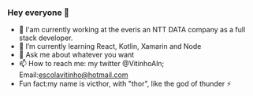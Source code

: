 ### Hey everyone 👋





- 🔭 I'am currently working at the everis an NTT DATA company as a full stack developer.
- 🌱 I’m currently learning React, Kotlin, Xamarin and Node
- 💬 Ask me about whatever you want
- 📫 How to reach me: my twitter @VitinhoAln; Email:escolavitinho@hotmail.com
-    Fun fact:my name is victhor, with "thor", like the god of thunder ⚡

